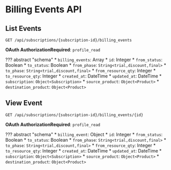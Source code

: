 # Billing Events API

## List Events

`GET /api/subscriptions/{subscription-id}/billing_events`

**OAuth AuthorizationRequired**: `profile_read`

??? abstract "schema"
    * `billing_events`: Array
        * `id`: Integer
        * `from_status`: Boolean
        * `to_status`: Boolean
        * `from_phase`: `String<trial,discount,final>`
        * `to_phase`: `String<trial,discount,final>`
        * `from_resource_qty`: Integer
        * `to_resource_qty`: Integer
        * `created_at`: DateTime
        * `updated_at`: DateTime
        * `subscription`: `Object<Subscription>`
        * `source_product`: `Object<Product>`
        * `destination_product`: `Object<Product>`


## View Event

`GET /api/subscriptions/{subscription-id}/billing_events/{id}`

**OAuth AuthorizationRequired**: `profile_read`

??? abstract "schema"
    * `billing_event`: Object
        * `id`: Integer
        * `from_status`: Boolean
        * `to_status`: Boolean
        * `from_phase`: `String<trial,discount,final>`
        * `to_phase`: `String<trial,discount,final>`
        * `from_resource_qty`: Integer
        * `to_resource_qty`: Integer
        * `created_at`: DateTime
        * `updated_at`: DateTime
        * `subscription`: `Object<Subscription>`
        * `source_product`: `Object<Product>`
        * `destination_product`: `Object<Product>`